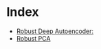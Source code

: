 Index
==================
 * [Robust Deep Autoencoder:](http://nbviewer.jupyter.org/github/https://github.com/dlegor/RAD_Version_Python/blob/master/Notebook/Examples_and_Tests-Autoencoder.ipynb)
 * [Robust PCA](http://nbviewer.jupyter.org/github/dlegor/RAD_Version_Python/new/master/Notebook/Examples_and_Tests-rPCA.ipynb)
